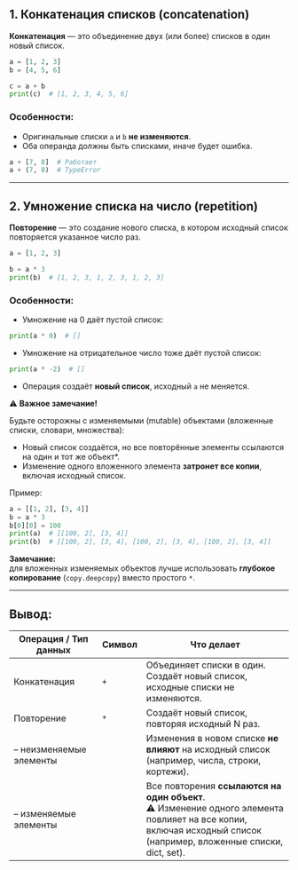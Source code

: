 ## 1. Конкатенация списков (concatenation)

**Конкатенация** — это объединение двух (или более) списков в один новый список.

```python
a = [1, 2, 3]
b = [4, 5, 6]

c = a + b
print(c)  # [1, 2, 3, 4, 5, 6]
```

### Особенности:

* Оригинальные списки `a` и `b` **не изменяются**.
* Оба операнда должны быть списками, иначе будет ошибка.

```python
a + [7, 8]  # Работает
a + (7, 8)  # TypeError
```

---

## 2. Умножение списка на число (repetition)

**Повторение** — это создание нового списка, в котором исходный список повторяется указанное число раз.

```python
a = [1, 2, 3]

b = a * 3
print(b)  # [1, 2, 3, 1, 2, 3, 1, 2, 3]
```

### Особенности:

* Умножение на 0 даёт пустой список:

```python
print(a * 0)  # []
```

* Умножение на отрицательное число тоже даёт пустой список:

```python
print(a * -2)  # []
```

* Операция создаёт **новый список**, исходный `a` не меняется.


⚠️ **Важное замечание!**

Будьте осторожны с изменяемыми (mutable) объектами (вложенные списки, словари, множества):

* Новый список создаётся, но все повторённые элементы ссылаются на один и тот же объект*.
* Изменение одного вложенного элемента **затронет все копии**, включая исходный список.

Пример:

```python
a = [[1, 2], [3, 4]]
b = a * 3
b[0][0] = 100
print(a)  # [[100, 2], [3, 4]]
print(b)  # [[100, 2], [3, 4], [100, 2], [3, 4], [100, 2], [3, 4]]
```

**Замечание:**   
для вложенных изменяемых объектов лучше использовать **глубокое копирование** (`copy.deepcopy`) вместо простого `*`.


---

## Вывод: 

| Операция / Тип данных   | Символ | Что делает                                                                                                                                                                |
| ----------------------- | ------ |---------------------------------------------------------------------------------------------------------------------------------------------------------------------------|
| Конкатенация            | `+`    | Объединяет списки в один. Создаёт новый список, исходные списки не изменяются.                                                                                            |
| Повторение              | `*`    | Создаёт новый список, повторяя исходный N раз.                                                                                                                            |
| – неизменяемые элементы |        | Изменения в новом списке **не влияют** на исходный список <br>(например, числа, строки, кортежи).                                                                         |
| – изменяемые элементы   |        | Все повторения **ссылаются на один объект**. <br>⚠️ Изменение одного элемента повлияет на все копии, <br>включая исходный список (например, вложенные списки, dict, set). |


